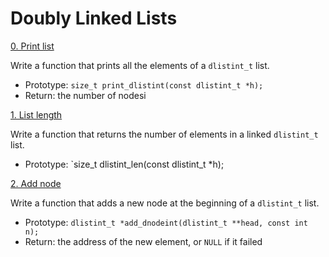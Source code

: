# Doubly Linked Lists

[0. Print list](./0-print_dlistint.c)

Write a function that prints all the elements of a `dlistint_t` list.

- Prototype: `size_t print_dlistint(const dlistint_t *h);`
- Return: the number of nodesi

[1. List length](./1-dlistint_len.c)

Write a function that returns the number of elements in a linked `dlistint_t` list.

- Prototype: `size_t dlistint_len(const dlistint_t *h);

[2. Add node](./2-add_dnodeint.c)

Write a function that adds a new node at the beginning of a `dlistint_t` list.

- Prototype: `dlistint_t *add_dnodeint(dlistint_t **head, const int n);`
- Return: the address of the new element, or `NULL` if it failed

